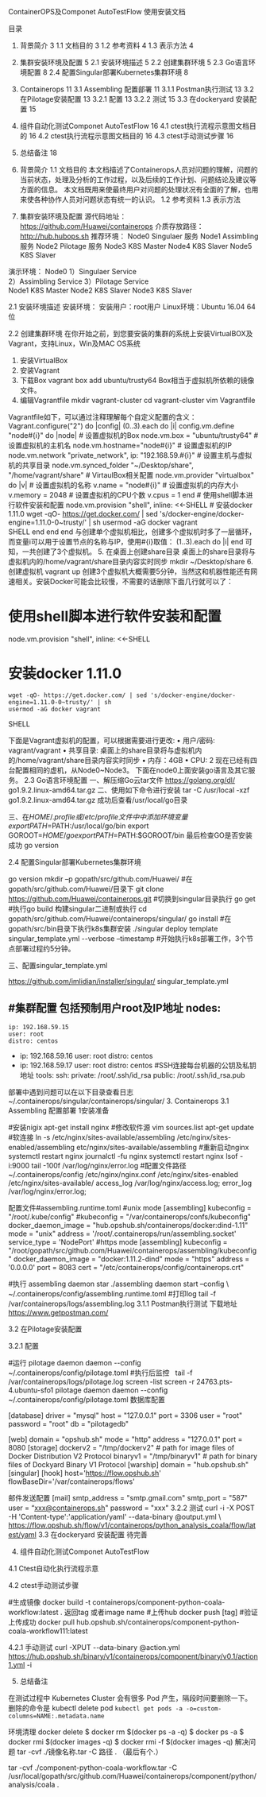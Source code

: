 






	
ContainerOPS及Componet AutoTestFlow
使用安装文档

目录
1.	背景简介	3
1.1	文档目的	3
1.2	参考资料	4
1.3	表示方法	4
2.	集群安装环境及配置	5
2.1	安装环境描述	5
2.2	创建集群环境	5
2.3	Go语言环境配置	8
2.4	配置Singular部署Kubernetes集群环境	8
3.	Containerops	11
3.1	Assembling 配置部署	11
3.1.1	Postman执行测试	13
3.2	在Pilotage安装配置	13
3.2.1	配置	13
3.2.2	测试	15
3.3	在dockeryard 安装配置	15
4.	组件自动化测试Componet AutoTestFlow	16
4.1	ctest执行流程示意图文档目的	16
4.2	ctest执行流程示意图文档目的	16
4.3	ctest手动测试步骤	16
5.	总结备注	18


1.	背景简介
1.1	文档目的
本文档描述了Containerops人员对问题的理解，问题的当前状态，处理及分析的工作过程，以及后续的工作计划、问题结论及建议等方面的信息。
本文档既用来使最终用户对问题的处理状况有全面的了解，也用来使各种协作人员对问题状态有统一的认识。
1.2	参考资料
1.3	表示方法

2.	集群安装环境及配置
源代码地址：
https://github.com/Huawei/containerops
介质存放路径：
http://hub.hubops.sh
推荐环境：
Node0 Singulaer 服务
Node1 Assimbling 服务
Node2 Pilotage 服务
Node3 K8S Master
Node4 K8S Slaver
Node5 K8S Slaver

演示环境：
Node0 
1）Singulaer Service  
2）Assimbling Service 
3）Pilotage Service  
Node1 K8S Master
Node2 K8S Slaver
Node3 K8S Slaver


2.1	安装环境描述
安装环境：
安装用户：root用户
Linux环境：Ubuntu 16.04 64位

2.2	创建集群环境
在你开始之前，到您要安装的集群的系统上安装VirtualBOX及Vagrant，支持Linux，Win及MAC OS系统

1. 安装VirtualBox
2. 安装Vagrant
3. 下载Box
vagrant box add ubuntu/trusty64
Box相当于虚拟机所依赖的镜像文件。
4. 编辑Vagrantfile
mkdir vagrant-cluster
cd vagrant-cluster
vim Vagrantfile

Vagrantfile如下，可以通过注释理解每个自定义配置的含义：
Vagrant.configure("2") do |config|
    (0..3).each do |i|
        config.vm.define "node#{i}" do |node|
        # 设置虚拟机的Box
        node.vm.box = "ubuntu/trusty64"
        # 设置虚拟机的主机名
        node.vm.hostname="node#{i}"
        # 设置虚拟机的IP
        node.vm.network "private_network", ip: "192.168.59.#{i}"
        # 设置主机与虚拟机的共享目录
        node.vm.synced_folder "~/Desktop/share", "/home/vagrant/share"
        # VirtaulBox相关配置
        node.vm.provider "virtualbox" do |v|
        # 设置虚拟机的名称
            v.name = "node#{i}"
        # 设置虚拟机的内存大小  
            v.memory = 2048
        # 设置虚拟机的CPU个数
            v.cpus = 1
        end
        # 使用shell脚本进行软件安装和配置
        node.vm.provision "shell", inline: <<-SHELL
            # 安装docker 1.11.0
            wget -qO- https://get.docker.com/ | sed 's/docker-engine/docker-engine=1.11.0-0~trusty/' | sh
            usermod -aG docker vagrant   
        SHELL
        end
    end
end
与创建单个虚拟机相比，创建多个虚拟机时多了一层循环，而变量i可以用于设置节点的名称与IP，使用#{i}取值：
(1..3).each do |i|
end
可知，一共创建了3个虚拟机。
5. 在桌面上创建share目录
桌面上的share目录将与虚拟机内的/home/vagrant/share目录内容实时同步
mkdir ~/Desktop/share
6. 创建虚拟机
vagrant up
创建3个虚拟机大概需要5分钟，当然这和机器性能还有网速相关。安装Docker可能会比较慢，不需要的话删除下面几行就可以了：
# 使用shell脚本进行软件安装和配置
node.vm.provision "shell", inline: <<-SHELL
# 安装docker 1.11.0
    wget -qO- https://get.docker.com/ | sed 's/docker-engine/docker-engine=1.11.0-0~trusty/' | sh
    usermod -aG docker vagrant
SHELL

下面是Vagrant虚拟机的配置，可以根据需要进行更改:
•	用户/密码: vagrant/vagrant
•	共享目录: 桌面上的share目录将与虚拟机内的/home/vagrant/share目录内容实时同步
•	内存：4GB
•	CPU: 2
现在已经有四台配置相同的虚机，从Node0~Node3。
下面在node0上面安装go语言及其它服务。
2.3	Go语言环境配置
一、解压缩Go云tar文件
https://golang.org/dl/ go1.9.2.linux-amd64.tar.gz
二、使用如下命令进行安装
tar -C /usr/local -xzf go1.9.2.linux-amd64.tar.gz
成功后查看/usr/local/go目录

三、在$HOME/.profile或/etc/profile文件中中添加环境变量
export PATH=$PATH:/usr/local/go/bin
export GOROOT=$HOME/go
export PATH=$PATH:$GOROOT/bin
最后检查GO是否安装成功
go version




2.4	配置Singular部署Kubernetes集群环境

go version
mkdir –p gopath/src/github.com/Huawei/
#在gopath/src/github.com/Huawei/目录下
git clone https://github.com/Huawei/containerops.git
#切换到singular目录执行
go get
#执行go build 构建singular二进制或执行
cd gopath/src/github.com/Huawei/containerops/singular/
go install
#在gopath/src/bin目录下执行k8s集群安装
./singular deploy template singular_template.yml  --verbose –timestamp
#开始执行k8s部署工作，3个节点部署过程约5分钟。




三、配置singular_template.yml

https://github.com/imlidian/installer/singular/ singular_template.yml

#集群配置 包括预制用户root及IP地址
nodes:
  -
    ip: 192.168.59.15
    user: root
    distro: centos
  -
    ip: 192.168.59.16
    user: root
    distro: centos
  -
    ip: 192.168.59.17
    user: root
distro: centos
#SSH连接每台机器的公钥及私钥地址
tools:
  ssh:
    private: /root/.ssh/id_rsa
    public: /root/.ssh/id_rsa.pub


部署中遇到问题可以在以下目录查看日志
~/.containerops/singular/containerops/singular/
3.	Containerops
3.1	Assembling 配置部署
1安装准备

#安装nigix
apt-get install nginx
#修改软件源
vim sources.list
apt-get update
#软连接
ln -s /etc/nginx/sites-available/assembling /etc/nginx/sites-enabled/assembling
etc/nginx/sites-available/assembling
#重新启动nginx
systemctl restart nginx
journalctl -fu nginx
systemctl restart nginx
lsof -i:9000
tail -100f /var/log/nginx/error.log
#配置文件路径
~/.containerops/config
/etc/nginx/nginx.conf
/etc/nginx/sites-enabled
/etc/nginx/sites-available/
access_log /var/log/nginx/access.log;
error_log /var/log/nginx/error.log;

配置文件#assembling.runtime.toml
    #unix mode
    [assembling]
kubeconfig = "/root/.kube/config"
#kubeconfig = "/var/containerops/confs/kubeconfig"
docker_daemon_image = "hub.opshub.sh/containerops/docker:dind-1.11"
mode = "unix"
address = '/root/.containerops/run/assembling.socket'
service_type = 'NodePort'
#https mode
[assembling]
kubeconfig = "/root/gopath/src/github.com/Huawei/containerops/assembling/kubeconfig"
docker_daemon_image = "docker:1.11.2-dind"
mode = "https"
address = '0.0.0.0'
port = 8083
cert = "/etc/containerops/config/containerops.crt"


#执行 assembling daemon star 
./assembling  daemon start –config \ ~/.containerops/config/assembling.runtime.toml
#打印log
tail -f /var/containerops/logs/assembling.log
3.1.1	Postman执行测试
下载地址 https://www.getpostman.com/

3.2	在Pilotage安装配置

3.2.1	配置
	
#运行
pilotage daemon daemon --config ~/.containerops/config/pilotage.toml
#执行后监控  
tail -f /var/containerops/logs/pilotage.log
screen -list
screen -r 24763.pts-4.ubuntu-sfo1
pilotage daemon daemon --config ~/.containerops/config/pilotage.toml
数据库配置

[database]
driver = "mysql"
host = "127.0.0.1"
port = 3306
user = "root"
password = "root"
db = "pilotagedb"

[web]
domain = "opshub.sh"
mode = "http"
address = "127.0.0.1"
port = 8080
[storage]
dockerv2 = "/tmp/dockerv2" # path for image files of Docker Distribution V2 Protocol
binaryv1 = "/tmp/binaryv1" # path for binary files of Dockyard Binary V1 Protocol
[warship]
domain = "hub.opshub.sh"
[singular]
[hook]
host='https://flow.opshub.sh'
flowBaseDir='/var/containerops/flows'

邮件发送配置
[mail]
smtp_address = "smtp.gmail.com"
smtp_port = "587"
user = “xxx@containerops.sh"
password = "xxx"
3.2.2	测试
curl -i -X POST -H 'Content-type':'application/yaml' --data-binary @output.yml \ https://flow.opshub.sh/flow/v1/containerops/python_analysis_coala/flow/latest/yaml
3.3	在dockeryard 安装配置
待完善

4.	组件自动化测试Componet AutoTestFlow

4.1	Ctest自动化执行流程示意

4.2	ctest手动测试步骤

#生成镜像
docker build -t containerops/component-python-coala-workflow:latest .
返回tag 或者image name
#上传hub
docker push [tag]
#验证上传成功
docker pull hub.opshub.sh/containerops/component-python-coala-workflow111:latest

4.2.1	手动测试
curl -XPUT --data-binary @action.yml https://hub.opshub.sh/binary/v1/containerops/component/binary/v0.1/action1.yml -i

5.	总结备注

在测试过程中 Kubernetes Cluster 会有很多 Pod 产生，隔段时间要删除一下。删除的命令是 
kubectl delete pod `kubectl get pods -a -o=custom-columns=NAME:.metadata.name`


环境清理
docker delete
$ docker rm $(docker ps -a -q)
$ docker ps -a
$ docker rmi $(docker images -q)
$ docker rmi -f $(docker images -q)  解决问题
tar -cvf ./镜像名称.tar -C  路径 .   （最后有个.）

tar -cvf ./component-python-coala-workflow.tar -C  /usr/local/gopath/src/github.com/Huawei/containerops/component/python/analysis/coala .


 
